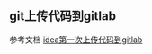 
## git上传代码到gitlab
参考文档
[idea第一次上传代码到gitlab](https://blog.csdn.net/lmiao1992/article/details/93003883)